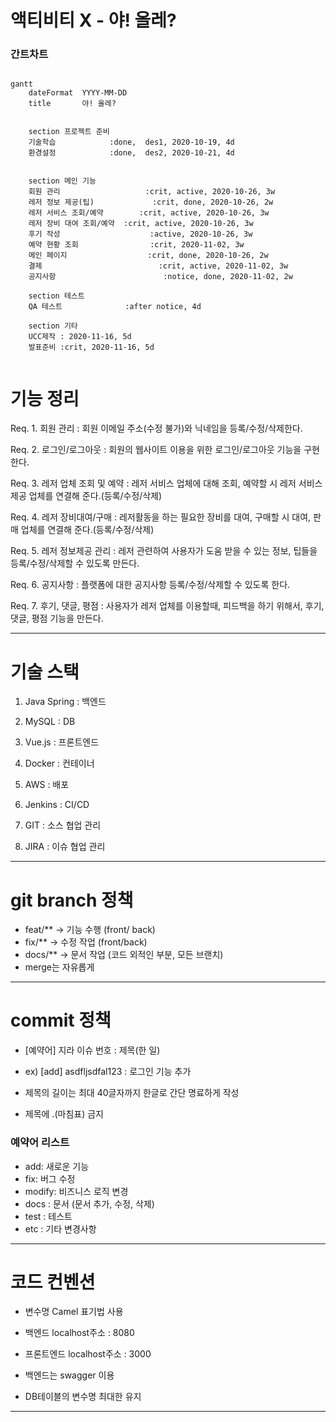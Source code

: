 # 액티비티 X - 야! 올레?

### 간트차트

```mermaid

gantt
    dateFormat  YYYY-MM-DD
    title       야! 올레?


    section 프로젝트 준비
    기술학습            :done,  des1, 2020-10-19, 4d
    환경설정 	        :done,  des2, 2020-10-21, 4d
    

    section 메인 기능
    회원 관리					:crit, active, 2020-10-26, 3w
	레저 정보 제공(팁)				:crit, done, 2020-10-26, 2w
	레저 서비스 조회/예약		:crit, active, 2020-10-26, 3w
	레저 장비 대여 조회/예약	:crit, active, 2020-10-26, 3w
	후기 작성					 :active, 2020-10-26, 3w
	예약 현황 조회				:crit, 2020-11-02, 3w
	메인 페이지					:crit, done, 2020-10-26, 2w
	결제							:crit, active, 2020-11-02, 3w
	공지사항						:notice, done, 2020-11-02, 2w

    section 테스트
    QA 테스트          	:after notice, 4d
    
    section 기타
    UCC제작 : 2020-11-16, 5d
    발표준비 :crit, 2020-11-16, 5d
    
```



# 기능 정리

Req. 1.	회원 관리 :	회원 이메일 주소(수정 불가)와 닉네임을 등록/수정/삭제한다.

Req. 2.	로그인/로그아웃 : 회원의 웹사이트 이용을 위한 로그인/로그아웃 기능을 구현한다.

Req. 3.	레저 업체 조회 및 예약 : 레저 서비스 업체에 대해 조회, 예약할 시 레저 서비스 제공 업체를 연결해 준다.(등록/수정/삭제)

Req. 4.	레저 장비대여/구매 : 레저활동을 하는 필요한 장비를 대여, 구매할 시 대여, 판매 업체를 연결해 준다.(등록/수정/삭제)

Req. 5.	레저 정보제공 관리 : 레저 관련하여 사용자가 도움 받을 수 있는 정보, 팁들을 등록/수정/삭제할 수 있도록 만든다.

Req. 6.	공지사항 : 플랫폼에 대한 공지사항 등록/수정/삭제할 수 있도록 한다.

Req. 7.	후기, 댓글, 평점 : 사용자가 레저 업체를 이용할때, 피드백을 하기 위해서, 후기, 댓글, 평점 기능을 만든다.

--------------------------------------------------------------------

#  기술 스택

1. Java Spring : 백엔드

2. MySQL :	DB

3. Vue.js : 프론트엔드

4. Docker : 컨테이너

5. AWS	: 배포

6. Jenkins : CI/CD

7. GIT : 소스 협업 관리

8. JIRA : 이슈 협업 관리

----------------------------------------------------------------------

# git branch 정책

- feat/** → 기능 수행 (front/ back)
- fix/** → 수정 작업 (front/back)
- docs/** → 문서 작업 (코드 외적인 부분, 모든 브랜치)
- merge는 자유롭게

----------------------------------------------------------------------

# commit 정책

- [예약어] 지라 이슈 번호 : 제목(한 일)

- ex) [add] asdfljsdfal123 : 로그인 기능 추가

- 제목의 길이는 최대 40글자까지 한글로 간단 명료하게 작성
- 제목에 .(마침표) 금지

### 예약어 리스트

- add: 새로운 기능
- fix: 버그 수정
- modify: 비즈니스 로직 변경
- docs : 문서 (문서 추가, 수정, 삭제)
- test : 테스트
- etc : 기타 변경사항

-------------------------------------------------------------------

# 코드 컨벤션

- 변수명 Camel 표기법 사용

- 백엔드 localhost주소 : 8080
- 프론트엔드 localhost주소 : 3000
- 백엔드는 swagger 이용
- DB테이블의 변수명 최대한 유지

-------------------------------------------------------------------




